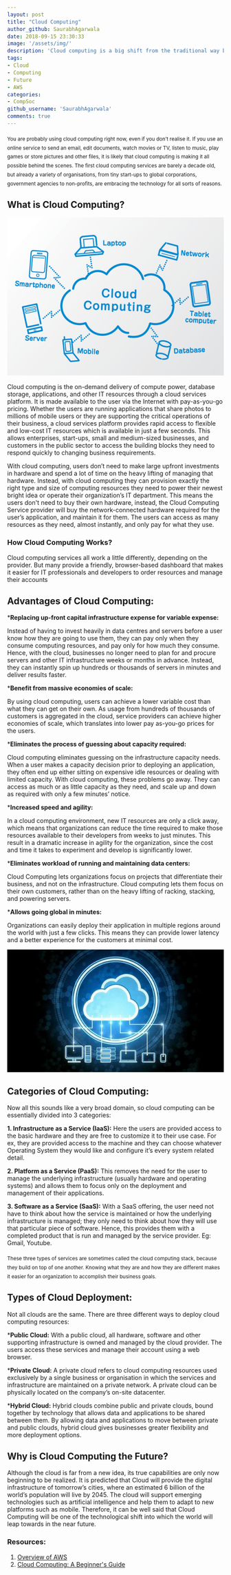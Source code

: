 ```yaml
---
layout: post
title: "Cloud Computing"
author_github: SaurabhAgarwala
date: 2018-09-15 23:30:33
image: '/assets/img/'
description: 'Cloud computing is a big shift from the traditional way businesses think about IT resources, and the time isn’t far when the world would make a complete shift into it. What is cloud computing? Why is it so popular? Why is it crucial to the future of our societies?'
tags:
- Cloud
- Computing
- Future
- AWS
categories:
- CompSoc
github_username: 'SaurabhAgarwala'
comments: true
---
```

<sub>You are probably using cloud computing right now, even if you don’t realise it. If you use an online service to send an email, edit documents, watch movies or TV, listen to music, play games or store pictures and other files, it is likely that cloud computing is making it all possible behind the scenes. The first cloud computing services are barely a decade old, but already a variety of organisations, from tiny start-ups to global corporations, government agencies to non-profits, are embracing the technology for all sorts of reasons.
</sub>

## What is Cloud Computing?

![Cloud Comp](/blog/assets/img/cloud-computing/Cloud_Comp.png)

Cloud computing is the on-demand delivery of compute power, database storage, applications, and other IT resources through a cloud services platform. It is made available to the user via the Internet with pay-as-you-go pricing. Whether the users are running applications that share photos to millions of mobile users or they are supporting the critical operations of their business, a cloud services platform provides rapid access to flexible and low-cost IT resources which is available in just a few seconds. This allows enterprises, start-ups, small and medium-sized businesses, and customers in the public sector to access the building blocks they need to respond quickly to changing business requirements.

With cloud computing, users don’t need to make large upfront investments in hardware and spend a lot of time on the heavy lifting of managing that hardware. Instead, with cloud computing they can provision exactly the right type and size of computing resources they need to power their newest bright idea or operate their organization’s IT department. This means the users don't need to buy their own hardware, instead, the Cloud Computing Service provider will buy the network-connected hardware required for the user’s application, and maintain it for them. The users can access as many resources as they need, almost instantly, and only pay for what they use.

### How Cloud Computing Works? 

Cloud computing services all work a little differently, depending on the provider. But many provide a friendly, browser-based dashboard that makes it easier for IT professionals and developers to order resources and manage their accounts

## Advantages of Cloud Computing:

***Replacing up-front capital infrastructure expense for variable expense:**

Instead of having to invest heavily in data centres and servers before a user know how they are going to use them, they can pay only when they consume computing resources, and pay only for how much they consume. Hence, with the cloud, businesses no longer need to plan for and procure servers and other IT infrastructure weeks or months in advance. Instead, they can instantly spin up hundreds or thousands of servers in minutes and deliver results faster.

***Benefit from massive economies of scale:**

By using cloud computing, users can achieve a lower variable cost than what they can get on their own. As usage from hundreds of thousands of customers is aggregated in the cloud, service providers can achieve higher economies of scale, which translates into lower pay as-you-go prices for the users.

***Eliminates the process of guessing about capacity required:**

Cloud computing eliminates guessing on the infrastructure capacity needs. When a user makes a capacity decision prior to deploying an application, they often end up either sitting on expensive idle resources or dealing with limited capacity. With cloud computing, these problems go away. They can access as much or as little capacity as they need, and scale up and down as required with only a few minutes’ notice.

***Increased speed and agility:**

In a cloud computing environment, new IT resources are only a click away, which means that organizations can reduce the time required to make those resources available to their developers from weeks to just minutes. This result in a dramatic increase in agility for the organization, since the cost and time it takes to experiment and develop is significantly lower.

***Eliminates workload of running and maintaining data centers:**

Cloud Computing lets organizations focus on projects that differentiate their business, and not on the infrastructure. Cloud computing lets them focus on their own customers, rather than on the heavy lifting of racking, stacking, and powering servers.

***Allows going global in minutes:**

Organizations can easily deploy their application in multiple regions around the world with just a few clicks. This means they can provide lower latency and a better experience for the customers at minimal cost.

![Cloud Computing](/blog/assets/img/cloud-computing/Cloud_Computing.jpg)


## Categories of Cloud Computing:

Now all this sounds like a very broad domain, so cloud computing can be essentially divided into 3 categories:

**1. Infrastructure as a Service (IaaS):** Here the users are provided access to the basic hardware and they are free to customize it to their use case. For ex, they are provided access to the machine and they can choose whatever Operating System they would like and configure it’s every system related detail.

**2. Platform as a Service (PaaS):** This removes the need for the user to manage the underlying infrastructure (usually hardware and operating systems) and allows them to focus only on the deployment and management of their applications.

**3. Software as a Service (SaaS):** With a SaaS offering, the user need not have to think about how the service is maintained or how the underlying infrastructure is managed; they only need to think about how they will use that particular piece of software. Hence, this provides them with a completed product that is run and managed by the service provider. Eg: Gmail, Youtube.

<sub>These three types of services are sometimes called the cloud computing stack, because they build on top of one another. Knowing what they are and how they are different makes it easier for an organization to accomplish their business goals.</sub>

## Types of Cloud Deployment:

Not all clouds are the same. There are three different ways to deploy cloud computing resources:

***Public Cloud:** With a public cloud, all hardware, software and other supporting infrastructure is owned and managed by the cloud provider. The users access these services and manage their account using a web browser.

***Private Cloud:** A private cloud refers to cloud computing resources used exclusively by a single business or organisation in which the services and infrastructure are maintained on a private network. A private cloud can be physically located on the company’s on-site datacenter.

***Hybrid Cloud:** Hybrid clouds combine public and private clouds, bound together by technology that allows data and applications to be shared between them. By allowing data and applications to move between private and public clouds, hybrid cloud gives businesses greater flexibility and more deployment options.


## Why is Cloud Computing the Future?

Although the cloud is far from a new idea, its true capabilities are only now beginning to be realized. It is predicted that Cloud will provide the digital infrastructure of tomorrow’s cities, where an estimated 6 billion of the world’s population will live by 2045. The cloud will support emerging technologies such as artificial intelligence and help them to adapt to new platforms such as mobile. Therefore, it can be well said that Cloud Computing will be one of the technological shift into which the world will leap towards in the near future.

### Resources:

1. [Overview of AWS](https://d1.awsstatic.com/whitepapers/aws-overview.pdf)
2. [Cloud Computing: A Beginner's Guide](https://www.google.com/url?sa=t&rct=j&q=&esrc=s&source=web&cd=2&cad=rja&uact=8&ved=2ahUKEwjcoNXos7_dAhVRSX0KHTtyCpMQFjABegQIDhAB&url=https%3A%2F%2Fazure.microsoft.com%2Fen-in%2Foverview%2Fwhat-is-cloud-computing%2F&usg=AOvVaw2AO3HbWOzNt8NCG_I0_oRG)
